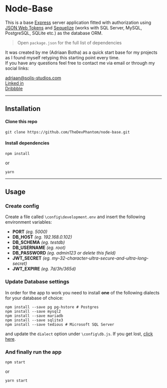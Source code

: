 # **Node-Base**

This is a base [Express](https://expressjs.com/) server application fitted with authorization using [JSON Web Tokens](https://jwt.io/) and [Sequelize](https://sequelize.org/) (works with SQL Server, MySQL, PostgreSQL, SQLite etc.) as the database ORM.

> Open `package.json` for the full list of dependencies

It was created by me (Adriaan Botha) as a quick start base for my projects as I found myself retyping this starting point every time.  
If you have any questions feel free to contact me via email or through my social links:

<adriaan@solis-studios.com>  
[Linked in]()  
[Dribbble]()

---

## **Installation**

#### Clone this repo

```
git clone https://github.com/TheDevPhantom/node-base.git
```

#### Install dependencies

```
npm install
```

or

```
yarn
```

---

## **Usage**

### Create config

Create a file called `\config\development.env` and insert the following environment variables:

- **PORT** _(eg. 5000)_
- **DB_HOST** _(eg. 192.168.0.102)_
- **DB_SCHEMA** _(eg. testdb)_
- **DB_USERNAME** _(eg. root)_
- **DB_PASSWORD** _(eg. admin123 or delete this field)_
- **JWT_SECRET** _(eg. my-32-character-ultra-secure-and-ultra-long-secret)_
- **JWT_EXPIRE** _(eg. 7d/3h/365d)_

### Update Database settings

In order for the app to work you need to install **one** of the following dialects for your database of choice:

```
npm install --save pg pg-hstore # Postgres
npm install --save mysql2
npm install --save mariadb
npm install --save sqlite3
npm install --save tedious # Microsoft SQL Server
```

and update the `dialect` option under `\config\db.js`. If you get lost, [click here](https://sequelize.org/docs/v6/getting-started/).

### And finally run the app

```
npm start
```

or

```
yarn start
```
